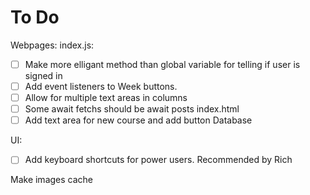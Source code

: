 # To Do
Webpages:
index.js:
- [ ] Make more elligant method than global variable for telling if user is signed in 
- [ ] Add event listeners to Week buttons.
- [ ] Allow for multiple text areas in columns
- [ ] Some await fetchs should be await posts
index.html
- [ ] Add text area for new course and add button
Database

UI:
- [ ] Add keyboard shortcuts for power users. Recommended by Rich






Make images cache
